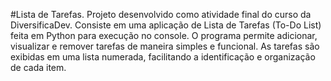 #Lista de Tarefas.
Projeto desenvolvido como atividade final do curso da DiversificaDev.
Consiste em uma aplicação de Lista de Tarefas (To-Do List) feita em Python para execução no console. 
O programa permite adicionar, visualizar e remover tarefas de maneira simples e funcional. As tarefas são exibidas em uma lista numerada, facilitando a identificação e organização de cada item.
